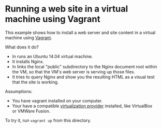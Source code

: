 # Running a web site in a virtual machine using Vagrant

This example shows how to install a web server and site content
in a virtual machine using [Vagrant](https://www.vagrantup.com).

What does it do?

* In runs an Ubuntu 14.04 virtual machine.
* It installs Nginx.
* In links the local "public" subdirectory to the Nginx document root
  within the VM, so that the VM's web server is serving up those files.
* It tries to query Nginx and show you the resulting HTML as a visual
  test that the site is working.

Assumptions:

* You have vagrant installed on your computer.
* Your have a compatible [virtualization provider](https://www.vagrantup.com/docs/getting-started/providers.html) installed, like VirtualBox or VMWare Fusion.

To try it, run `vagrant up` from this directory.
